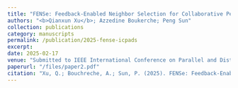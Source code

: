 ```yaml
---
title: "FENSe: Feedback-Enabled Neighbor Selection for Collaborative Perception"
authors: "<b>Qianxun Xu</b>; Azzedine Boukerche; Peng Sun"
collection: publications
category: manuscripts
permalink: /publication/2025-fense-icpads
excerpt: 
date: 2025-02-17
venue: "Submitted to IEEE International Conference on Parallel and Distributed Systems (ICPADS 2025)"
paperurl: "/files/paper2.pdf"
citation: "Xu, Q.; Bouchreche, A.; Sun, P. (2025). FENSe: Feedback-Enabled Neighbor Selection for Collaborative Perception. Submitted to the IEEE International Conference on Parallel and Distributed Systems (ICPADS 2025)."
---
```



